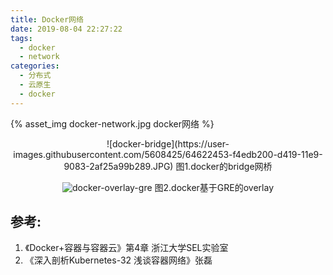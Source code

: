 ```yaml
---
title: Docker网络
date: 2019-08-04 22:27:22
tags: 
  - docker
  - network
categories:  
  - 分布式
  - 云原生
  - docker
---
```



{% asset_img   docker-network.jpg  docker网络  %}
<!-- more -->

<div style="text-align: center;">
![docker-bridge](https://user-images.githubusercontent.com/5608425/64622453-f4edb200-d419-11e9-9083-2af25a99b289.JPG)
图1.docker的bridge网桥

![docker-overlay-gre](https://user-images.githubusercontent.com/5608425/64622455-f5864880-d419-11e9-8f24-c983a2bbed3b.JPG)
图2.docker基于GRE的overlay
</div>

## 参考:
1. 《Docker+容器与容器云》第4章 浙江大学SEL实验室
2. 《深入剖析Kubernetes-32  浅谈容器网络》张磊 
